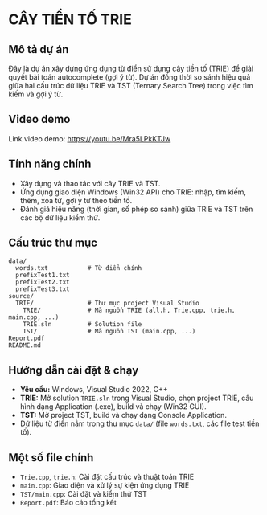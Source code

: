 # CÂY TIỀN TỐ TRIE

## Mô tả dự án
Đây là dự án xây dựng ứng dụng từ điển sử dụng cây tiền tố (TRIE) để giải quyết bài toán autocomplete (gợi ý từ). Dự án đồng thời so sánh hiệu quả giữa hai cấu trúc dữ liệu TRIE và TST (Ternary Search Tree) trong việc tìm kiếm và gợi ý từ.

## Video demo
Link video demo: https://youtu.be/Mra5LPkKTJw

## Tính năng chính
- Xây dựng và thao tác với cây TRIE và TST.
- Ứng dụng giao diện Windows (Win32 API) cho TRIE: nhập, tìm kiếm, thêm, xóa từ, gợi ý từ theo tiền tố.
- Đánh giá hiệu năng (thời gian, số phép so sánh) giữa TRIE và TST trên các bộ dữ liệu kiểm thử.


## Cấu trúc thư mục
```
data/
  words.txt           # Từ điển chính
  prefixTest1.txt   
  prefixTest2.txt    
  prefixTest3.txt     
source/
  TRIE/               # Thư mục project Visual Studio
    TRIE/             # Mã nguồn TRIE (all.h, Trie.cpp, trie.h, main.cpp, ...)
    TRIE.sln          # Solution file
    TST/              # Mã nguồn TST (main.cpp, ...)
Report.pdf           
README.md             
```

## Hướng dẫn cài đặt & chạy
- **Yêu cầu:** Windows, Visual Studio 2022, C++
- **TRIE:** Mở solution `TRIE.sln` trong Visual Studio, chọn project TRIE, cấu hình dạng Application (.exe), build và chạy (Win32 GUI).
- **TST:** Mở project TST, build và chạy dạng Console Application.
- Dữ liệu từ điển nằm trong thư mục `data/` (file `words.txt`, các file test tiền tố).


## Một số file chính
- `Trie.cpp`, `trie.h`: Cài đặt cấu trúc và thuật toán TRIE
- `main.cpp`: Giao diện và xử lý sự kiện ứng dụng TRIE
- `TST/main.cpp`: Cài đặt và kiểm thử TST
- `Report.pdf`: Báo cáo tổng kết



